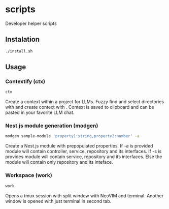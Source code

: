 # scripts
Developer helper scripts
## Instalation
```bash
./install.sh
```
## Usage
### Contextify (ctx)
```bash
ctx
```
Create a context within a project for LLMs. 
Fuzzy find and select directories with <TAB> and create context with <ENTER>.
Context is saved to clipboard and can be pasted in your favorite LLM chat.

### Nest.js module generation (modgen)
```bash
modgen sample-module 'property1:string,property2:number' -a
```
Create a Nest.js module with prepopulated properties.
If -a is provided module will contain controller, service, repository and its interfaces.
If -s is provides module will contain service, repository and its interfaces.
Else the module will contain only repository and its inteface.

### Workspace (work)
```bash
work
```
Opens a tmux session with split window with NeoVIM and terminal.
Another window is opened with just terminal in second tab.
